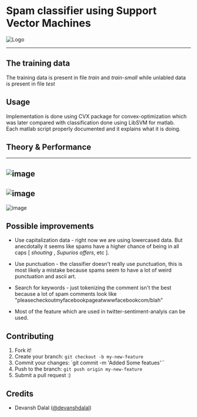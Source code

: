 # Spam classifier using Support Vector Machines 
![Logo](https://cloud.githubusercontent.com/assets/5080310/14761294/b90564fe-0979-11e6-850b-4cafc4c08e59.gif)

-----------------------------------------------


<!-- SVMs are really accurate if used properly. but resource used are a tradeoff. -->

## The training data 

The training data is present in file _train_ and _train-small_ while unlabled data is present in file _test_

## Usage

Implementation is done using CVX package for convex-optimization which was later compared with classification done using LibSVM for matlab.<br>
Each matlab script properly documented and it explains what it is doing.


## Theory & Performance
----------------
![image](https://cloud.githubusercontent.com/assets/5080310/13757405/45092b56-ea4a-11e5-8926-d0dc9681d2f3.jpg)
----------------
![image](https://cloud.githubusercontent.com/assets/5080310/13757406/45123480-ea4a-11e5-8893-98c6c6df4591.jpg)
----------------
![image](https://cloud.githubusercontent.com/assets/5080310/13757407/451574a6-ea4a-11e5-8088-954b90ff1dd0.jpg)


## Possible improvements
- Use capitalization data - right now we are using lowercased data. But anecdotally it seems like spams have a higher chance of being in all caps [ _shouting_ , _Supurios offers_, etc ].

- Use punctuation - the classifier doesn't really use punctuation, this is most likely a mistake because spams seem to have a lot of weird punctuation and ascii art.

- Search for keywords - just tokenizing the comment isn't the best because a lot of spam comments look like "pleasecheckoutmyfacebookpageatwwwfacebookcom/blah"

- Most of the feature which are used in twitter-sentiment-analyis can be used. 


## Contributing
1. Fork it!
2. Create your branch: `git checkout -b my-new-feature`
3. Commit your changes: `git commit -m 'Added Some featues'``
4. Push to the branch: 	`git push origin my-new-feature`
5. Submit a pull request :)

## Credits
- Devansh Dalal ([@devanshdalal](https://github.com/devanshdalal))

